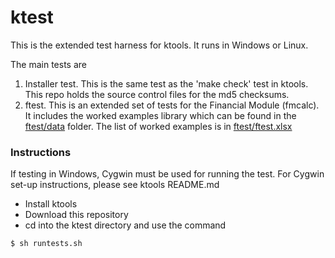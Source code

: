 # ktest

This is the extended test harness for ktools. It runs in Windows or Linux. 

The main tests are
1) Installer test.  This is the same test as the 'make check' test in ktools.  This repo holds the source control files for the md5 checksums.
2) ftest. This is an extended set of tests for the Financial Module (fmcalc).  It includes the worked examples library which can be found in the [ftest/data](ftest/data/) folder.  The list of worked examples is in [ftest/ftest.xlsx](ftest/ftest.xlsx)

### Instructions

If testing in Windows, Cygwin must be used for running the test. For Cygwin set-up instructions, please see ktools README.md

* Install ktools
* Download this repository
* cd into the ktest directory and use the command

``` sh
$ sh runtests.sh
```




